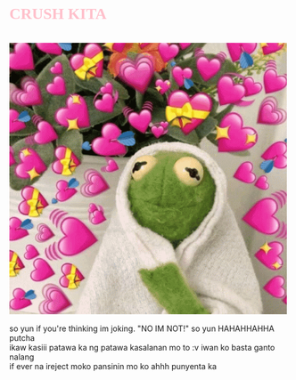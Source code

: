 <!DOCTYPE html>
<html lang="en">
  <head>
    <link rel="stylesheet" href="style.css" />
    <meta charset="UTF-8" />
    <meta http-equiv="X-UA-Compatible" content="IE=edge" />
    <meta name="viewport" content="width=device-width, initial-scale=1.0" />
    <title>ako nalang kasii!</title>
    <script type="text/javascript">
      confirm("Suntukan nalang");
      alert("eme");
      alert("sinend koto kasii");
      alert("zoe");
      alert("ano may gusto akong sabihin sayo AHHAHAFHFHA");
    </script>
    <style>
      .lol {
        border-radius: 50px;
        border: 50px;
      }
      .LMFAO {
        font-family: cursive;
      }
      body {
        background-size: 100%;
      }
    </style>
  </head>
  <body background="images/ZOE.png">
    <div class="LMFAO"><h1 style="color: pink" font-family>CRUSH KITA</h1></div>
    <br />
    <img src="images/kermit-kermit-love.gif" alt="" />
    <br />
    <div class="lol">
      <p>
        so yun if you're thinking im joking. "NO IM NOT!" so yun HAHAHHAHHA
        putcha
        <br />
        ikaw kasiii patawa ka ng patawa kasalanan mo to :v iwan ko basta ganto
        nalang
        <br />
        if ever na ireject moko pansinin mo ko ahhh punyenta ka
      </p>
    </div>
  </body>
</html>
